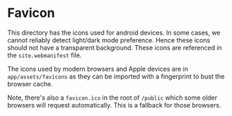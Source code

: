# Favicon

This directory has the icons used for android devices. In some cases, we cannot reliably detect
light/dark mode preference. Hence these icons should not have a transparent background. These icons
are referenced in the `site.webmanifest` file.

The icons used by modern browsers and Apple devices are in `app/assets/favicons` as they can be
imported with a fingerprint to bust the browser cache.

Note, there's also a `favicon.ico` in the root of `/public` which some older browsers will request
automatically. This is a fallback for those browsers.
